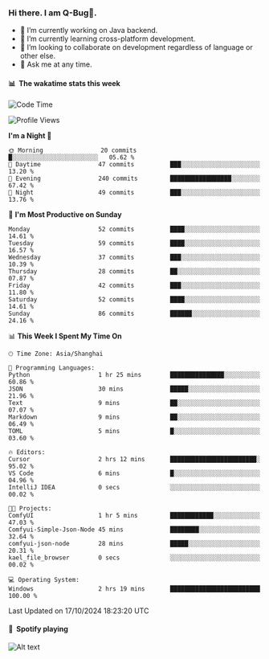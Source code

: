 ### Hi there. I am Q-Bug🐞.

- 🔭 I’m currently working on Java backend.
- 🌱 I’m currently learning cross-platform development.
- 👯 I’m looking to collaborate on development regardless of language or other else.
- 💬 Ask me at any time.

#### 📊 &nbsp;**The wakatime stats this week**  
<!--START_SECTION:waka-->
![Code Time](http://img.shields.io/badge/Code%20Time-170%20hrs%2028%20mins-blue)

![Profile Views](http://img.shields.io/badge/Profile%20Views-8-blue)

**I'm a Night 🦉** 

```text
🌞 Morning                20 commits          █░░░░░░░░░░░░░░░░░░░░░░░░   05.62 % 
🌆 Daytime                47 commits          ███░░░░░░░░░░░░░░░░░░░░░░   13.20 % 
🌃 Evening                240 commits         █████████████████░░░░░░░░   67.42 % 
🌙 Night                  49 commits          ███░░░░░░░░░░░░░░░░░░░░░░   13.76 % 
```
📅 **I'm Most Productive on Sunday** 

```text
Monday                   52 commits          ████░░░░░░░░░░░░░░░░░░░░░   14.61 % 
Tuesday                  59 commits          ████░░░░░░░░░░░░░░░░░░░░░   16.57 % 
Wednesday                37 commits          ███░░░░░░░░░░░░░░░░░░░░░░   10.39 % 
Thursday                 28 commits          ██░░░░░░░░░░░░░░░░░░░░░░░   07.87 % 
Friday                   42 commits          ███░░░░░░░░░░░░░░░░░░░░░░   11.80 % 
Saturday                 52 commits          ████░░░░░░░░░░░░░░░░░░░░░   14.61 % 
Sunday                   86 commits          ██████░░░░░░░░░░░░░░░░░░░   24.16 % 
```


📊 **This Week I Spent My Time On** 

```text
🕑︎ Time Zone: Asia/Shanghai

💬 Programming Languages: 
Python                   1 hr 25 mins        ███████████████░░░░░░░░░░   60.86 % 
JSON                     30 mins             █████░░░░░░░░░░░░░░░░░░░░   21.96 % 
Text                     9 mins              ██░░░░░░░░░░░░░░░░░░░░░░░   07.07 % 
Markdown                 9 mins              ██░░░░░░░░░░░░░░░░░░░░░░░   06.49 % 
TOML                     5 mins              █░░░░░░░░░░░░░░░░░░░░░░░░   03.60 % 

🔥 Editors: 
Cursor                   2 hrs 12 mins       ████████████████████████░   95.02 % 
VS Code                  6 mins              █░░░░░░░░░░░░░░░░░░░░░░░░   04.96 % 
IntelliJ IDEA            0 secs              ░░░░░░░░░░░░░░░░░░░░░░░░░   00.02 % 

🐱‍💻 Projects: 
ComfyUI                  1 hr 5 mins         ████████████░░░░░░░░░░░░░   47.03 % 
Comfyui-Simple-Json-Node 45 mins             ████████░░░░░░░░░░░░░░░░░   32.64 % 
comfyui-json-node        28 mins             █████░░░░░░░░░░░░░░░░░░░░   20.31 % 
kael_file_browser        0 secs              ░░░░░░░░░░░░░░░░░░░░░░░░░   00.02 % 

💻 Operating System: 
Windows                  2 hrs 19 mins       █████████████████████████   100.00 % 
```


 Last Updated on 17/10/2024 18:23:20 UTC
<!--END_SECTION:waka-->

#### 🎵 &nbsp;**Spotify playing**  
![Alt text](https://spotify-recently-played-readme.vercel.app/api?user=e5y1o4x7kdt9kf2blu4wvmb4s&unique={true|1|on|yes})
